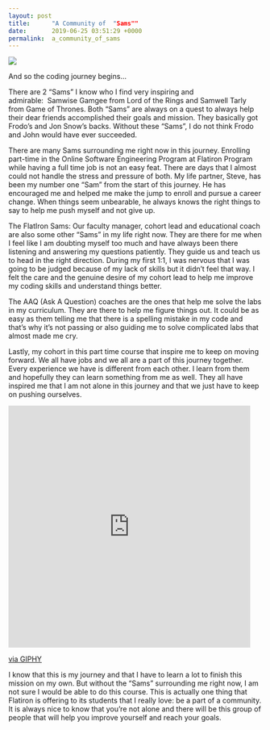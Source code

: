 ```yaml
---
layout: post
title:      "A Community of  "Sams""
date:       2019-06-25 03:51:29 +0000
permalink:  a_community_of_sams
---
```



![](https://pbs.twimg.com/media/CevCOZlXIAATbHY.jpg)


And so the coding journey begins…
 

There are 2 “Sams” I know who I find very inspiring and admirable:  Samwise Gamgee from Lord of the Rings and Samwell Tarly from Game of Thrones. Both “Sams” are always on a quest to always help their dear friends accomplished their goals and mission. They basically got Frodo’s and Jon Snow’s backs. Without these “Sams”, I do not think Frodo and John would have ever succeeded.

There are many Sams surrounding me right now in this journey. Enrolling part-time in the Online Software Engineering Program at Flatiron Program while having a full time job is not an easy feat. There are days that I almost could not handle the stress and pressure of both. My life partner, Steve, has been my number one “Sam” from the start of this journey. He has encouraged me and helped me make the jump to enroll and pursue a career change. When things seem unbearable, he always knows the right things to say to help me push myself and not give up. 

The FlatIron Sams:
Our faculty manager, cohort lead and educational coach are also some other “Sams” in my life right now. They are there for me when I feel like I am doubting myself too much and have always been there listening and answering my questions patiently. They guide us and teach us to head in the right direction. During my first 1:1, I was nervous that I was going to be judged because of my lack of skills but it didn’t feel that way. I felt the care and the genuine desire of my cohort lead to help me improve my coding skills and understand things better. 

The AAQ (Ask A Question) coaches are the ones that help me solve the labs in my curriculum. They are there to help me figure things out. It could be as easy as them telling me that there is a spelling mistake in my code and that’s why it’s not passing or also guiding me to solve complicated labs that almost made me cry.

Lastly, my cohort in this part time course that inspire me to keep on moving forward. We all have jobs and we all are a part of this journey together. Every experience we have is different from each other. I learn from them and hopefully they can learn something from me as well. They all have inspired me that I am not alone in this journey and that we just have to keep on pushing ourselves. 

<iframe src="https://giphy.com/embed/oHWpS7nM76lG0" width="480" height="480" frameBorder="0" class="giphy-embed" allowFullScreen></iframe><p><a href="https://giphy.com/gifs/the-lord-of-rings-fellowship-ring-return-king-oHWpS7nM76lG0">via GIPHY</a></p>

I know that this is my journey and that I have to learn a lot to finish this mission on my own. But without the “Sams” surrounding me right now, I am not sure I would be able to do this course. This is actually one thing that Flatiron is offering to its students that I really love: be a part of a community. It is always nice to know that you’re not alone and there will be this group of people that will help you improve yourself and reach your goals.

